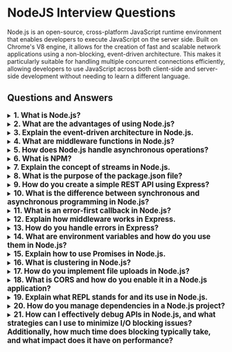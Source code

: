 # NodeJS Interview Questions

Node.js is an open-source, cross-platform JavaScript runtime environment that enables developers to execute JavaScript on the server side. Built on Chrome's V8 engine, it allows for the creation of fast and scalable network applications using a non-blocking, event-driven architecture. This makes it particularly suitable for handling multiple concurrent connections efficiently, allowing developers to use JavaScript across both client-side and server-side development without needing to learn a different language.

## Questions and Answers

<details>
<summary><strong style="font-size: 1.2em;">1. What is Node.js?</strong></summary>

Node.js is an open-source, cross-platform JavaScript runtime environment that allows you to run JavaScript on the server side. It is built on Chrome's V8 JavaScript engine and uses an event-driven, non-blocking I/O model, making it lightweight and efficient.

```javascript
// Example of a simple Node.js server
const http = require('http');

const server = http.createServer((req, res) => {
  res.statusCode = 200;
  res.setHeader('Content-Type', 'text/plain');
  res.end('Hello World\n');
});

server.listen(3000, () => {
  console.log('Server running at http://localhost:3000/');
});
```
</details>

<details>
<summary><strong style="font-size: 1.2em;">2. What are the advantages of using Node.js?</strong></summary>

Some advantages of using Node.js include:
- **Non-blocking I/O**: Allows handling multiple connections simultaneously.
- **Single Programming Language**: JavaScript can be used for both client-side and server-side development.
- **Large Ecosystem**: NPM (Node Package Manager) provides access to a vast number of libraries and tools.
- **Scalability**: Built to handle high traffic and large-scale applications.

</details>

<details>
<summary><strong style="font-size: 1.2em;">3. Explain the event-driven architecture in Node.js.</strong></summary>

Node.js uses an event-driven architecture, where events are emitted and listened to by event handlers. This allows for asynchronous programming, enabling the server to handle multiple requests without blocking.

```javascript
const EventEmitter = require('events');
const myEmitter = new EventEmitter();

myEmitter.on('event', () => {
  console.log('An event occurred!');
});

myEmitter.emit('event'); // Logs: An event occurred!
```
</details>

<details>
<summary><strong style="font-size: 1.2em;">4. What are middleware functions in Node.js?</strong></summary>

Middleware functions are functions that have access to the request object (req), the response object (res), and the next middleware function in the application’s request-response cycle. They can perform operations such as modifying requests, ending requests, or calling the next middleware.

```javascript
const express = require('express');
const app = express();

app.use((req, res, next) => {
  console.log('Request received');
  next(); // Pass control to the next middleware
});
```
</details>

<details>
<summary><strong style="font-size: 1.2em;">5. How does Node.js handle asynchronous operations?</strong></summary>

Node.js handles asynchronous operations using callbacks, promises, and async/await syntax. The event loop allows Node.js to perform non-blocking I/O operations by offloading operations to the system kernel whenever possible.

```javascript
// Using a promise for asynchronous operation
const fs = require('fs').promises;

fs.readFile('file.txt', 'utf8')
  .then(data => console.log(data))
  .catch(err => console.error(err));
```
</details>

<details>
<summary><strong style="font-size: 1.2em;">6. What is NPM?</strong></summary>

NPM (Node Package Manager) is a package manager for JavaScript that comes with Node.js. It allows developers to install, share, and manage dependencies in their projects.

```bash
# Command to install a package using NPM
npm install express
```
</details>

<details>
<summary><strong style="font-size: 1.2em;">7. Explain the concept of streams in Node.js.</strong></summary>

Streams are objects that allow you to read data from a source or write data to a destination in a continuous manner. There are four types of streams in Node.js: Readable, Writable, Duplex, and Transform streams.

```javascript
const fs = require('fs');

// Creating a readable stream
const readableStream = fs.createReadStream('file.txt');

readableStream.on('data', (chunk) => {
  console.log(`Received ${chunk.length} bytes of data.`);
});
```
</details>

<details>
<summary><strong style="font-size: 1.2em;">8. What is the purpose of the package.json file?</strong></summary>

The `package.json` file is used to manage project dependencies, scripts, metadata about the project (like name and version), and configuration settings for various tools.

```json
{
  "name": "my-project",
  "version": "1.0.0",
  "dependencies": {
    "express": "^4.17.1"
  },
  "scripts": {
    "start": "node index.js"
  }
}
```
</details>

<details>
<summary><strong style="font-size: 1.2em;">9. How do you create a simple REST API using Express?</strong></summary>

You can create a simple REST API using Express by defining routes that respond to different HTTP methods (GET, POST, PUT, DELETE).

```javascript
const express = require('express');
const app = express();
app.use(express.json());

app.get('/api/items', (req, res) => {
  res.send([{ id: 1, name: 'Item One' }]);
});

app.post('/api/items', (req, res) => {
  const newItem = req.body;
  res.status(201).send(newItem);
});

app.listen(3000, () => {
  console.log('Server running on port 3000');
});
```
</details>

<details>
<summary><strong style="font-size: 1.2em;">10. What is the difference between synchronous and asynchronous programming in Node.js?</strong></summary>

Synchronous programming blocks further execution until the current operation completes, while asynchronous programming allows other operations to run without waiting for the current operation to finish.

**Hint:** 💡 Asynchronous programming is essential in Node.js for handling I/O operations efficiently.

```javascript
// Synchronous example
const fs = require('fs');
const data = fs.readFileSync('file.txt', 'utf8'); // Blocks execution
console.log(data);

// Asynchronous example
fs.readFile('file.txt', 'utf8', (err, data) => {
  if (err) throw err;
  console.log(data); // Non-blocking execution
});
```
</details>

<details>
<summary><strong style="font-size: 1.2em;">11. What is an error-first callback in Node.js?</strong></summary>

Error-first callbacks are a convention used in Node.js where the first argument of the callback function is reserved for an error object (if any), followed by any additional data.

```javascript
fs.readFile('file.txt', (err, data) => {
  if (err) {
    console.error(err);
    return;
  }
  console.log(data);
});
```
</details>

<details>
<summary><strong style="font-size: 1.2em;">12. Explain how middleware works in Express.</strong></summary>

Middleware functions are functions that have access to the request object (`req`), response object (`res`), and the next middleware function in the application's request-response cycle. They can perform operations like modifying requests or responses or ending requests.

```javascript
app.use((req, res, next) => {
  console.log(`Request URL: ${req.url}`);
  next(); // Pass control to the next middleware
});
```
</details>

<details>
<summary><strong style="font-size: 1.2em;">13. How do you handle errors in Express?</strong></summary>

Errors in Express can be handled using middleware specifically designed for error handling by defining an error-handling middleware function with four arguments.

```javascript
app.use((err, req, res, next) => {
  console.error(err.stack);
  res.status(500).send('Something broke!');
});
```
</details>

<details>
<summary><strong style="font-size: 1.2em;">14. What are environment variables and how do you use them in Node.js?</strong></summary>

Environment variables are variables outside your application that can influence its behavior without changing code directly. In Node.js, you can access them using `process.env`.

```javascript
// Accessing environment variable
const dbPassword = process.env.DB_PASSWORD;
console.log(`Database Password: ${dbPassword}`);
```
</details>

<details>
<summary><strong style="font-size: 1.2em;">15. Explain how to use Promises in Node.js.</strong></summary>

Promises provide a way to handle asynchronous operations more effectively than callbacks by representing a value that may be available now or in the future.

```javascript
const fetchData = () => {
   return new Promise((resolve, reject) => {
     setTimeout(() => {
       resolve("Data fetched!");
     }, 1000);
   });
};

fetchData().then(data => console.log(data)); // Logs after one second
```
</details>

<details>
<summary><strong style="font-size: 1.2em;">16. What is clustering in Node.js?</strong></summary>

Clustering allows you to take advantage of multi-core systems by creating child processes that share server ports and handle incoming requests concurrently.

```javascript
const cluster = require('cluster');
const http = require('http');
const numCPUs = require('os').cpus().length;

if (cluster.isMaster) {
   for (let i = 0; i < numCPUs; i++) {
     cluster.fork();
   }
} else {
   http.createServer((req, res) => {
     res.writeHead(200);
     res.end('Hello World\n');
   }).listen(8000);
}
```
</details>

<details>
<summary><strong style="font-size: 1.2em;">17. How do you implement file uploads in Node.js?</strong></summary>

File uploads can be handled using middleware like `multer`, which processes multipart/form-data requests.

```javascript
const multer = require('multer');
const upload = multer({ dest: 'uploads/' });

app.post('/upload', upload.single('file'), (req, res) => {
   res.send(`File uploaded successfully!`);
});
```
</details>

<details>
<summary><strong style="font-size: 1.2em;">18. What is CORS and how do you enable it in a Node.js application?</strong></summary>

CORS (Cross-Origin Resource Sharing) is a security feature that restricts web pages from making requests to a different domain than the one that served the web page. You can enable CORS in your Node.js application using the `cors` middleware.

```javascript
const cors = require('cors');

app.use(cors()); // Enable CORS for all routes

// Or configure specific routes:
app.use('/api', cors());
```
</details>

<details>
<summary><strong style="font-size: 1.2em;">19. Explain what REPL stands for and its use in Node.js.</strong></summary>

REPL stands for Read-Eval-Print Loop; it provides an interactive shell where you can execute JavaScript commands directly within a Node.js environment.

```bash
# Start REPL by running this command in terminal:
node

# Now you can execute JavaScript commands directly:
> console.log("Hello from REPL!");
Hello from REPL!
```
</details>

<details>
<summary><strong style="font-size: 1.2em;">20. How do you manage dependencies in a Node.js project?</strong></summary>

Dependencies are managed using NPM (Node Package Manager). You can install packages locally or globally and specify them in your `package.json` file for easy management.

```bash
# Install a package locally
npm install express

# Install a package globally
npm install -g nodemon

# View installed packages
npm list --depth=0

# Remove a package
npm uninstall express
```
</details>

<details>
<summary><strong style="font-size: 1.2em;">21. How can I effectively debug APIs in Node.js, and what strategies can I use to minimize I/O blocking issues? Additionally, how much time does blocking typically take, and what impact does it have on performance?</strong></summary>

### How to Effectively Debug APIs in Node.js

Debugging APIs in Node.js can be challenging due to the asynchronous nature of JavaScript. Here are strategies and tools you can use to debug effectively:

1. **Use Console Logging**: 
   - Start with simple `console.log()` statements to trace the flow of your application. This is often the quickest way to identify where things might be going wrong.

   ```javascript
   app.get('/api/data', (req, res) => {
     console.log('Received request for data');
     // Fetch data logic here
     res.send(data);
   });
   ```

2. **Node.js Built-in Debugger**:
   - Use the built-in debugger by running your application with the `--inspect` flag. This allows you to connect to Chrome DevTools for a more interactive debugging experience.

   ```bash
   node --inspect app.js
   ```

   - Open Chrome and navigate to `chrome://inspect` to start debugging.

3. **Using Visual Studio Code**:
   - Set up a launch configuration in VS Code for debugging Node.js applications. Create a `launch.json` file in your `.vscode` folder.

   ```json
   {
     "version": "0.2.0",
     "configurations": [
       {
         "type": "node",
         "request": "launch",
         "name": "Debug Current File",
         "program": "${file}"
       }
     ]
   }
   ```

4. **Conditional Breakpoints**:
   - Use conditional breakpoints in your IDE to pause execution only when certain conditions are met, which can help narrow down issues.

5. **Error Handling Middleware**:
   - Implement error-handling middleware in Express to catch errors globally and log them for easier debugging.

   ```javascript
   app.use((err, req, res, next) => {
     console.error(err.stack);
     res.status(500).send('Something broke!');
   });
   ```

### Minimizing I/O Blocking Issues

I/O blocking occurs when a synchronous operation takes too long, causing other operations to wait. Here are strategies to minimize I/O blocking:

1. **Use Asynchronous Methods**: 
   - Always prefer asynchronous methods for I/O operations (like reading files or making database queries) using callbacks, promises, or async/await.

   ```javascript
   const fs = require('fs').promises;

   async function readFile() {
     try {
       const data = await fs.readFile('file.txt', 'utf8');
       console.log(data);
     } catch (err) {
       console.error(err);
     }
   }
   ```

2. **Cluster Your Application**:
   - Use clustering to take advantage of multi-core systems by creating multiple instances of your application that can handle requests concurrently.

   ```javascript
   const cluster = require('cluster');
   const http = require('http');
   const numCPUs = require('os').cpus().length;

   if (cluster.isMaster) {
     for (let i = 0; i < numCPUs; i++) {
       cluster.fork();
     }
   } else {
     http.createServer((req, res) => {
       res.writeHead(200);
       res.end('Hello World\n');
     }).listen(8000);
   }
   ```

3. **Limit Blocking Code**:
   - Identify and refactor any blocking code that could delay responses. For example, avoid using synchronous file system methods like `fs.readFileSync()` in your API routes.

### Impact of Blocking on Performance

Blocking operations can significantly degrade the performance of a Node.js application:

- **Time Taken**: The time taken for blocking operations varies based on the operation itself—reading large files or making slow database queries can block the event loop for milliseconds to seconds.
  
- **Performance Impact**: When the event loop is blocked, no other requests can be processed, leading to increased response times and a poor user experience. For high-traffic applications, even brief periods of blocking can result in noticeable delays.

### Conclusion

Effective debugging in Node.js involves using various tools and techniques such as logging, built-in debuggers, and IDE support. To minimize I/O blocking issues, always opt for asynchronous programming patterns and consider clustering your application for better performance. Understanding how blocking impacts performance is crucial for building efficient APIs.

</details>
